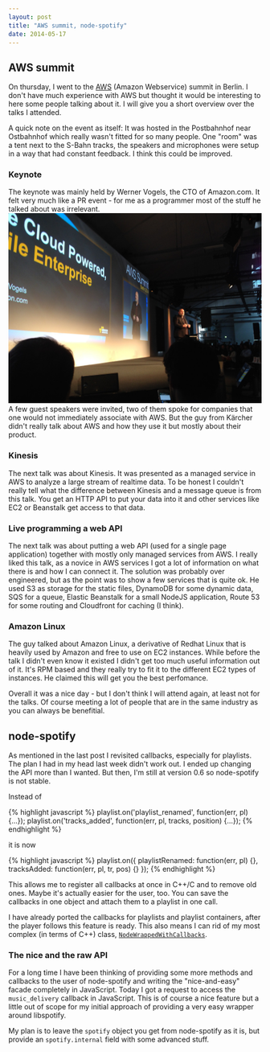 ```yaml
---
layout: post
title: "AWS summit, node-spotify"
date: 2014-05-17
---
```


## AWS summit
On thursday, I went to the [AWS](https://aws.amazon.com/) (Amazon Webservice) summit in Berlin. I don't have much experience with AWS but thought it would be interesting to here some people talking about it. I will give you a short overview over the talks I attended.

A quick note on the event as itself: It was hosted in the Postbahnhof near Ostbahnhof which really wasn't fitted for so many people. One \"room\" was a tent next to the S-Bahn tracks, the speakers and microphones were setup in a way that had constant feedback. I think this could be improved.

### Keynote
The keynote was mainly held by Werner Vogels, the CTO of Amazon.com. It felt very much like a PR event - for me as a programmer most of the stuff he talked about was irrelevant.
![Werner Vogels](/img/aws_vogels.jpg)
A few guest speakers were invited, two of them spoke for companies that one would not immediately associate with AWS. But the guy from Kärcher didn't really talk about AWS and how they use it but mostly about their product.

### Kinesis
The next talk was about Kinesis. It was presented as a managed service in AWS to analyze a large stream of realtime data. To be honest I couldn't really tell what the difference between Kinesis and a message queue is from this talk.
You get an HTTP API to put your data into it and other services like EC2 or Beanstalk get access to that data.

### Live programming a web API
The next talk was about putting a web API (used for a single page application) together with mostly only managed services from AWS.
I really liked this talk, as a novice in AWS services I got a lot of information on what there is and how I can connect it. The solution was probably over engineered, but as the point was to show a few services that is quite ok. He used S3 as storage for the static files, DynamoDB for some dynamic data, SQS for a queue, Elastic Beanstalk for a small NodeJS application, Route 53 for some routing and Cloudfront for caching (I think).

### Amazon Linux
The guy talked about Amazon Linux, a derivative of Redhat Linux that is heavily used by Amazon and free to use on EC2 instances.
While before the talk I didn't even know it existed I didn't get too much useful information out of it. It's RPM based and they really try to fit it to the different EC2 types of instances. He claimed this will get you the best perfomance.

 Overall it was a nice day - but I don't think I will attend again, at least not for the talks. Of course meeting a lot of people that are in the same industry as you can always be benefitial.

## node-spotify
As mentioned in the last post I revisited callbacks, especially for playlists. The plan I had in my head last week didn't work out. I ended up changing the API more than I wanted. But then, I'm still at version 0.6 so node-spotify is not stable.

Instead of

{% highlight javascript %}
playlist.on('playlist_renamed', function(err, pl) {...});
playlist.on('tracks_added', function(err, pl, tracks, position) {...});
{% endhighlight %}

it is now

{% highlight javascript %}
playlist.on({
  playlistRenamed: function(err, pl) {},
  tracksAdded: function(err, pl, tr, pos) {}
});
{% endhighlight %}

This allows me to register all callbacks at once in C++/C and to remove old ones. Maybe it's actually easier for the user, too. You can save the callbacks in one object and attach them to a playlist in one call.
        
I have already ported the callbacks for playlists and playlist containers, after the player follows this feature is ready. This also means I can rid of my most complex (in terms of C++) class, [`NodeWrappedWithCallbacks`](https://github.com/FrontierPsychiatrist/node-spotify/blob/740e41132896bd51c1d8b4476c5f11f78fcbc717/src/objects/node/NodeWrappedWithCallbacks.h).
          
### The nice and the raw API
For a long time I have been thinking of providing some more methods and callbacks to the user of node-spotify and writing the \"nice-and-easy\" facade completely in JavaScript. Today I got a request to access the `music_delivery` callback in JavaScript. This is of course a nice feature but a little out of scope for my initial approach of providing a very easy wrapper around libspotify.

My plan is to leave the `spotify` object you get from node-spotify as it is, but provide an `spotify.internal` field with some advanced stuff.
